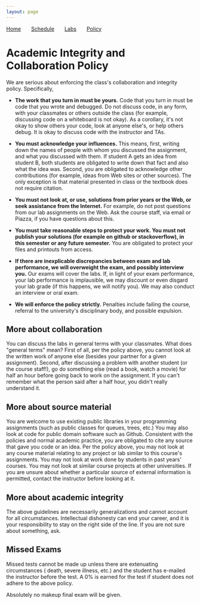 ```yaml
---
layout: page
---
```


[Home](.) &nbsp; &nbsp; &nbsp;
[Schedule](./schedule.html) &nbsp; &nbsp; &nbsp;
[Labs](./labs.html) &nbsp; &nbsp; &nbsp;
[Policy](./policy.html)

# Academic Integrity and Collaboration Policy

We are serious about enforcing the class's collaboration and integrity policy.
Specifically,

* **The work that you turn in must be yours.** Code that you turn in must be code that
you wrote and debugged. Do not discuss code, in any form, with your classmates
or others outside the class (for example, discussing code on a whiteboard is not
okay). As a corollary, it's not okay to show others your code, look at anyone
else's, or help others debug. It is okay to discuss code with the instructor and
TAs. 

* **You must acknowledge your influences.** This means, first, writing down the
names of people with whom you discussed the assignment, and what you discussed
with them. If student A gets an idea from student B, both students are obligated
to write down that fact and also what the idea was. Second, you are obligated to
acknowledge other contributions (for example, ideas from Web sites or other
sources). The only exception is that material presented in class or the textbook
does not require citation. 

* **You must not look at, or use, solutions from prior years or the Web, or seek
assistance from the Internet.** For example, do not post questions from our lab
assignments on the Web. Ask the course staff, via email or Piazza, if you have
questions about this.

* **You must take reasonable steps to protect your work. You must not publish
your solutions (for example on github or stackoverflow), in this semester or any
future semester.** You are obligated to protect your files and printouts from
access. 

* **If there are inexplicable discrepancies between exam and lab performance, we
will overweight the exam, and possibly interview you.** Our exams will cover the
labs. If, in light of your exam performance, your lab performance is
implausible, we may discount or even disgard your lab grade (if this happens, we
will notify you). We may also conduct an interview or oral exam. 

* **We will enforce the policy strictly.** Penalties include failing the course,
referral to the university's disciplinary body, and possible expulsion.

## More about collaboration
You can discuss the labs in general terms with your classmates. What does
"general terms" mean? First of all, per the policy above, you cannot look at the
written work of anyone else (besides your partner for a given assignment).
Second, after discussing a problem with another student (or the course staff!),
go do something else (read a book, watch a movie) for half an hour before going
back to work on the assignment. If you can't remember what the person said after
a half hour, you didn't really understand it. 

## More about source material 
You are welcome to use existing public libraries in your programming assignments
(such as public classes for queues, trees, etc.) You may also look at code for
public domain software such as Github. Consistent with the policies and normal
academic practice, you are obligated to cite any source that gave you code or an
idea. Per the policy above, you may not look at any course material relating to
any project or lab similar to this course's assignments. You may not look at
work done by students in past years' courses. You may not look at similar course
projects at other universities. If you are unsure about whether a particular
source of external information is permitted, contact the instructor before
looking at it.

## More about academic integrity

The above guidelines are necessarily generalizations and cannot account for all
circumstances. Intellectual dishonesty can end your career, and it is your
responsibility to stay on the right side of the line. If you are not sure about
something, ask.

## Missed Exams

Missed tests cannot be made up unless there are extenuating circumstances (
death, severe illness, etc.) and the student has e-mailed the instructor before 
the test. A 0% is earned for the test if student does not adhere to the 
above policy.

Absolutely no makeup final exam will be given.
